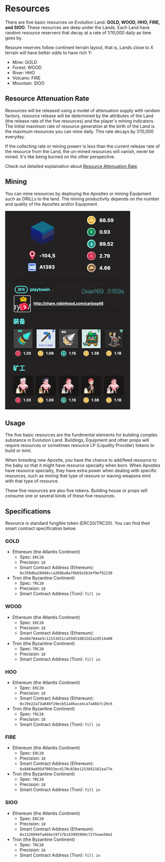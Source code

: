 # Resources

There are five basic resources on Evolution Land: **GOLD, WOOD, HHO, FIRE, and SIOO**.  These resources are deep under the Lands.  Each Land have random resource reservers that decay at a rate of 1/10,000 daily as time goes by.

Resoure reserves follow continent terrain layout, that is, Lands close to X terrain will have better odds to have rich Y:

- Mine: GOLD
- Forest: WOOD
- River: HHO
- Volcano: FIRE
- Mountain: SIOO

## Resource Attenuation Rate

Resources will be released using a model of attenuation supply with random factors, resource release will be determined by the attributes of the Land (the release rate of the five resources) and the player's mining indicators.  The initial maximum rate of resource generation at the birth of the Land is the maximum resources you can mine daily.  This rate decays by 1/10,000 everyday. 

If the collecting rate or mining powerr is less than the current release rate of the resource from the Land, the un-mined resources will vanish, never be mined.  It's like being burned on the other perspective.

Check out detailed explaination about [Resource Attenuation Rate](attenuation.md).


## Mining

You can mine resources by deploying the Apostles or mining Equipment such as DRILLs to the land.  The mining productivity depends on the number and quality of the Apostles and/or Equipment.

![Mining with Gears](../../.gitbook/assets/mining-gear.png)

## Usage

The five basic resources are the fundmental elements for building complex substance in Evolution Land.  Buildings, Equipment and other props will require resources or sometimes resource LP (Liqudity Provider) tokens to build or mint.

When breeding new Apostle, you have the chance to add/feed resource to the baby so that it might have resource specialty when born.  When Apostles have resource specialty, they have extra power when dealing with specific resources, such as mining that type of resoure or waving weapons mint with that type of resource.

These five resources are also five tokens. Building house or props will consume one or several kinds of these five resources. 

## Specifications

Resource is standard fungible token (ERC20/TRC20).  You can find their smart contract specification below.

### GOLD

- Ethereum (the Atlantis Continent)
  - Spec: `ERC20`
  - Precision: `18`
  - Smart Contract Address (Ethereum): `0x358dba28848cca268ba8a76b65e5b3ef9ef92238`
- Tron (the Byzantine Continent)
  - Spec: `TRC20`
  - Precision: `18`
  - Smart Contract Address (Tron): `fill in`

### WOOD

- Ethereum (the Atlantis Continent)
  - Spec: `ERC20`
  - Precision: `18`
  - Smart Contract Address (Ethereum): `0xd4b784ae5c12153d11ca55853d832d2a2d514a08`
- Tron (the Byzantine Continent)
  - Spec: `TRC20`
  - Precision: `18`
  - Smart Contract Address (Tron): `fill in`

### HOO

- Ethereum (the Atlantis Continent)
  - Spec: `ERC20`
  - Precision: `18`
  - Smart Contract Address (Ethereum): `0x19e22a73a046f19ecb51a46ace4ca7a4bb7c20c6`
- Tron (the Byzantine Continent)
  - Spec: `TRC20`
  - Precision: `18`
  - Smart Contract Address (Tron): `fill in`

### FIRE

- Ethereum (the Atlantis Continent)
  - Spec: `ERC20`
  - Precision: `18`
  - Smart Contract Address (Ethereum): `0x8469a695d70033ecd170c82be1253842162aa77e`
- Tron (the Byzantine Continent)
  - Spec: `TRC20`
  - Precision: `18`
  - Smart Contract Address (Tron): `fill in`

### SIOO

- Ethereum (the Atlantis Continent)
  - Spec: `ERC20`
  - Precision: `18`
  - Smart Contract Address (Ethereum): `0x1320994fa466e19f17b143995999c7275eae50e1`
- Tron (the Byzantine Continent)
  - Spec: `TRC20`
  - Precision: `18`
  - Smart Contract Address (Tron): `fill in`

